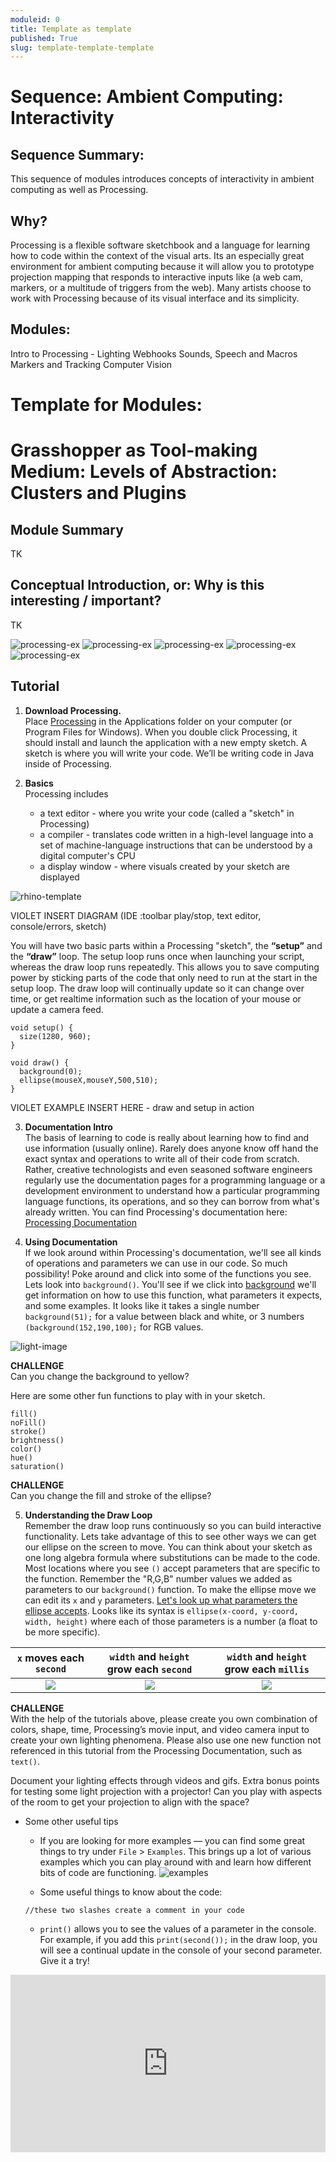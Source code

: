 ```yaml
---
moduleid: 0
title: Template as template
published: True
slug: template-template-template
---
```

# Sequence: Ambient Computing: Interactivity
## Sequence Summary:
This sequence of modules introduces concepts of interactivity in ambient computing as well as Processing. 
## Why?
Processing is a flexible software sketchbook and a language for learning how to code within the context of the visual arts. Its an especially great environment for ambient computing because it will allow you to prototype projection mapping that responds to interactive inputs like (a web cam, markers, or a multitude of triggers from the web). Many artists choose to work with Processing because of its visual interface and its simplicity.
## Modules:
Intro to Processing - Lighting
Webhooks
Sounds, Speech and Macros
Markers and Tracking
Computer Vision

Template for Modules:
===========================================

# Grasshopper as Tool-making Medium: Levels of Abstraction: Clusters and Plugins
## Module Summary

TK

## Conceptual Introduction, or: Why is this interesting / important?

TK

![processing-ex](images/processing-ex-5.gif#img-left)
![processing-ex](images/processing-ex-4.gif#img-left)
![processing-ex](images/processing-ex2.gif#img-left)
![processing-ex](images/processing-ex1.gif#img-left)
![processing-ex](images/low-code.jpeg#img-left)

## Tutorial

1. **Download Processing.**  
Place [Processing](https://processing.org/download) in the Applications folder on your computer (or Program Files for Windows). When you double click Processing, it should install and launch the application with a new empty sketch. A sketch is where you will write your code. We’ll be writing code in Java inside of Processing.

2. **Basics**  
Processing includes 
   * a text editor - where you write your code (called a "sketch" in Processing)
   * a compiler - translates code written in a high-level language into a set of machine-language instructions that can be understood by a digital computer's CPU 
   * a display window - where visuals created by your sketch are displayed

![rhino-template](images/17-160-0-Processing.png#img-left)

VIOLET INSERT DIAGRAM (IDE :toolbar play/stop, text editor, console/errors, sketch)

You will have two basic parts within a Processing "sketch", the **“setup”** and the **“draw”** loop. The setup loop runs once when launching your script, whereas the draw loop runs repeatedly. This allows you to save computing power by sticking parts of the code that only need to run at the start in the setup loop. The draw loop will continually update so it can change over time, or get realtime information such as the location of your mouse or update a camera feed.

```
void setup() {
  size(1280, 960);
}
  
void draw() {
  background(0);
  ellipse(mouseX,mouseY,500,510);
}
```

VIOLET EXAMPLE INSERT HERE - draw and setup in action

3. **Documentation Intro**  
The basis of learning to code is really about learning how to find and use information (usually online). Rarely does anyone know off hand the exact syntax and operations to write all of their code from scratch. Rather, creative technologists and even seasoned software engineers regularly use the documentation pages for a programming language or a development environment to understand how a particular programming language functions, its operations, and so they can borrow from what's already written.
You can find Processing's documentation here:
[Processing Documentation](https://processing.org/reference/)

4. **Using Documentation**  
If we look around within Processing's documentation, we'll see all kinds of operations and parameters we can use in our code. So much possibility! Poke around and click into some of the functions you see. Lets look into `background()`. You'll see if we click into [background](https://processing.org/reference/background_.html) we'll get information on how to use this function, what parameters it expects, and some examples. It looks like it takes a single number `background(51);` for a value between black and white, or 3 numbers `(background(152,190,100);` for RGB values.

![light-image](images/17-160-0-Processing-Background-Color.png#img-left)

**CHALLENGE**  
Can you change the background to yellow?

Here are some other fun functions to play with in your sketch.
```
fill()
noFill()
stroke()
brightness()
color()
hue()
saturation()
```

**CHALLENGE**  
Can you change the fill and stroke of the ellipse?

5. **Understanding the Draw Loop**  
Remember the draw loop runs continuously so you can build interactive functionality. Lets take advantage of this to see other ways we can get our ellipse on the screen to move. You can think about your sketch as one long algebra formula where substitutions can be made to the code. Most locations where you see `()` accept parameters that are specific to the function. Remember the "R,G,B" number values we added as parameters to our `background()` function.
To make the ellipse move we can edit its `x` and `y` parameters. [Let's look up what parameters the ellipse accepts](https://processing.org/reference/ellipse_.html). Looks like its syntax is `ellipse(x-coord, y-coord, width, height)`	where each of those parameters is a number (a float to be more specific).

`x` moves each `second`             |  `width` and `height` grow each `second`         |  `width` and `height` grow each `millis`
:-------------------------:|:-------------------------:|:-------------------------:
![](images/17-160-0-Processing-incremental.gif)  |  ![](images/17-160-0-Processing-step.gif)  |  ![](images/17-160-0-Processing-slow.gif)


**CHALLENGE**  
With the help of the tutorials above, please create you own combination of colors, shape, time, Processing’s movie input, and video camera input to create your own lighting phenomena. Please also use one new function not referenced in this tutorial from the Processing Documentation, such as `text()`.

Document your lighting effects through videos and gifs. Extra bonus points for testing some light projection with a projector! Can you play with aspects of the room to get your projection to align with the space?

* Some other useful tips
   * If you are looking for more examples — you can find some great things to try under `File` > `Examples`. This brings up a lot of various examples which you can play around with and learn how different bits of code are functioning.
   ![examples](images/17-160-0-Processing-Examples.png#img-left)


   * Some useful things to know about the code:  
   
   ```
   //these two slashes create a comment in your code
   ```
   * `print()` allows you to see the values of a parameter in the console. For example, if you add this `print(second());` in the draw loop, you will see a continual update in the console of your second parameter. Give it a try! 

<div class=”video”>
<div style="padding:56.25% 0 0 0;position:relative;"><iframe src="https://player.vimeo.com/video/603252807?h=28246f992b&amp;badge=0&amp;autopause=0&amp;player_id=0&amp;app_id=58479" frameborder="0" allow="autoplay; fullscreen; picture-in-picture" allowfullscreen style="position:absolute;top:0;left:0;width:100%;height:100%;" title="Introduction to Rhino 1 of 3: Interface"></iframe></div><script src="https://player.vimeo.com/api/player.js"></script>
</div>

